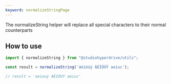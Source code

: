 ```yaml
---
keyword: normalizeStringPage
---
```


The normalizeString helper will replace all special characters to their normal counterparts

## How to use

```typescript
import { normalizeString } from "@studiohyperdrive/utils";

const result = normalizeString('áéíóúý ÁÉÍÓÚÝ aeiuc');

// result = 'aeiouy AEIOUY aeiuc'
```
